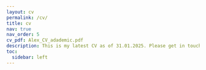 ```yaml
---
layout: cv
permalink: /cv/
title: cv
nav: true
nav_order: 5
cv_pdf: Alex_CV_adademic.pdf
description: This is my latest CV as of 31.01.2025. Please get in touch if you would like something more up-to-date!
toc:
  sidebar: left
---
```

